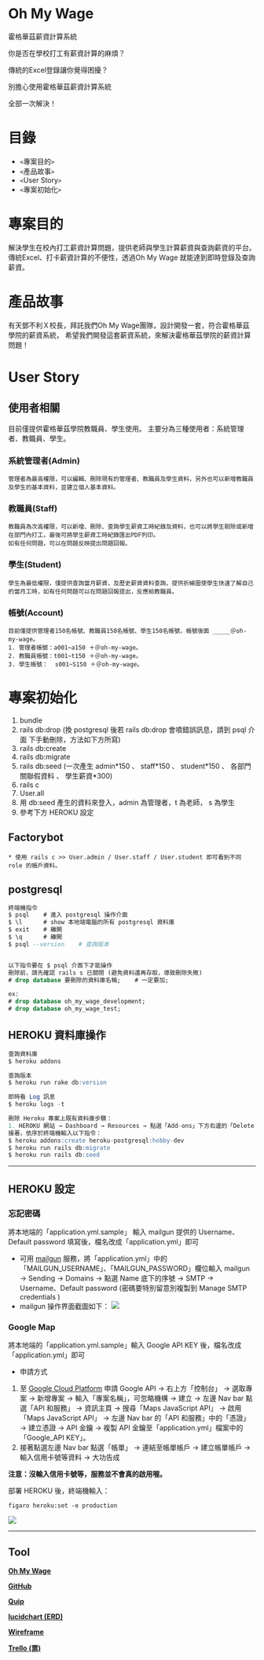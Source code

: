 # Oh My Wage

<p>霍格華茲薪資計算系統</p>
<p>你是否在學校打工有薪資計算的麻煩？</p>
<p>傳統的Excel登錄讓你覺得困擾？</p>
<p>別擔心使用霍格華茲薪資計算系統</p>
<p>全部一次解決！

# 目錄
   * `<`專案目的`>`
   * `<`產品故事`>`
   * `<`User Story`>`
   * `<`專案初始化`>`

# 專案目的
解決學生在校內打工薪資計算問題，提供老師與學生計算薪資與查詢薪資的平台。
傳統Excel、打卡薪資計算的不便性，透過Oh My Ｗage 就能達到即時登錄及查詢薪資。

# 產品故事
有天鄧不利Ｘ校長，拜託我們Oh My Wage團隊，設計開發一套，符合霍格華茲學院的薪資系統，
希望我們開發這套薪資系統，來解決霍格華茲學院的薪資計算問題！

# User Story

## 使用者相關
   目前僅提供霍格華茲學院教職員、學生使用。
   主要分為三種使用者：系統管理者、教職員、學生。
   
### 系統管理者(Admin)
    管理者為最高權限，可以編輯、刪除現有的管理者、教職員及學生資料，另外也可以新增教職員及學生的基本資料，並建立個人基本資料。
    
### 教職員(Staff) 
    教職員為次高權限，可以新增、刪除、查詢學生薪資工時紀錄及資料，也可以將學生剔除或新增在部門內打工，最後可將學生薪資工時紀錄匯出PDF列印。
    如有任何問題，可以在問題反映提出問題回報。

### 學生(Student)
    學生為最低權限，僅提供查詢當月薪資，及歷史薪資資料查詢，提供折線圖使學生快速了解自己的當月工時，如有任何問題可以在問題回報提出，反應給教職員。

### 帳號(Account)
    目前僅提供管理者150名帳號、教職員150名帳號、學生150名帳號，帳號後面 _____＠oh-my-wage。
    1. 管理者帳號：a001~a150 ＋＠oh-my-wage。
    2. 教職員帳號：t001~t150 ＋＠oh-my-wage。
    3. 學生帳號：  s001~S150 ＋＠oh-my-wage。

# 專案初始化

1. bundle
2. rails db:drop
   (換 postgresql 後若 rails db:drop 會噴錯誤訊息，請到 psql 介面 下手動刪除，方法如下方所寫)
3. rails db:create
4. rails db:migrate
5. rails db:seed
   (一次產生 admin\*150 、 staff\*150 、 student\*150 、 各部門 關聯假資料 、 學生薪資\*300)
6. rails c
7. User.all
8. 用 db:seed 產生的資料來登入，admin 為管理者，t 為老師， s 為學生
9. 參考下方 HEROKU 設定

## Factorybot

    * 使用 rails c >> User.admin / User.staff / User.student 即可看到不同 role 的帳戶資料。

## postgresql

```sql
終端機指令
$ psql    # 進入 postgresql 操作介面
$ \l      # show 本地端電腦的所有 postgresql 資料庫
$ exit    # 離開
$ \q      # 離開
$ psql --version    # 查詢版本


以下指令要在 $ psql 介面下才能操作
刪除前，請先確認 rails s 已關閉 (避免資料還再存取，導致刪除失敗)
# drop database 要刪除的資料庫名稱;    # 一定要加;

ex:
# drop database oh_my_wage_development;
# drop database oh_my_wage_test;
```

## HEROKU 資料庫操作

```sql
查詢資料庫
$ heroku addons

查詢版本
$ heroku run rake db:version

即時看 Log 訊息
$ heroku logs -t

刪除 Heroku 專案上既有資料庫步驟：
1. HEROKU 網站 → Dashboard → Resources → 點選「Add-ons」下方右邊的「Delete Add-on」
接著，依序於終端機輸入以下指令：
$ heroku addons:create heroku-postgresql:hobby-dev
$ heroku run rails db:migrate
$ heroku run rails db:seed
```

---

## HEROKU 設定

### 忘記密碼

將本地端的「application.yml.sample」 輸入 mailgun 提供的 Username、Default password 填寫後，檔名改成「application.yml」即可

- 可用 [mailgun](https://www.mailgun.com/) 服務，將「application.yml」中的「MAILGUN_USERNAME」、「MAILGUN_PASSWORD」欄位輸入 mailgun → Sending → Domains → 點選 Name 底下的序號 → SMTP → Username、Default password (密碼要特別留意別複製到 Manage SMTP credentials )
- mailgun 操作界面截圖如下：
  ![](https://i.imgur.com/icOLtzG.png)

### Google Map

將本地端的「application.yml.sample」輸入 Google API KEY 後，檔名改成「application.yml」即可

- 申請方式

1. 至 [Google Cloud Platform](https://console.cloud.google.com) 申請 Google API → 右上方「控制台」 → 選取專案 → 新增專案 → 輸入「專案名稱」，可忽略機構 → 建立 → 左邊 Nav bar 點選「API 和服務」 → 資訊主頁 → 搜尋「Maps JavaScript API」 → 啟用「Maps JavaScript API」 → 左邊 Nav bar 的「API 和服務」中的「憑證」 → 建立憑證 → API 金鑰 → 複製 API 金鑰至「application.yml」檔案中的「Google_API KEY」。
1. 接著點選左邊 Nav bar 點選「帳單」 → 連結至帳單帳戶 → 建立帳單帳戶 → 輸入信用卡號等資料 → 大功告成

**注意：沒輸入信用卡號等，服務並不會真的啟用喔。**

部署 HEROKU 後，終端機輸入：

```ruby=
figaro heroku:set -e production
```

![](https://i.imgur.com/9WGxbDG.png)

---

## Tool

[**Oh My Wage**](https://oh-my-wage.website/)

[**GitHub**](https://github.com/River-Ye/oh_my_wage/)

[**Quip**](https://riverye.quip.com/OcZAOAihsSC)

[**lucidchart (ERD)**](https://www.lucidchart.com/documents/edit/52440e0b-0748-4620-9b85-6fbf4642601b)

[**Wireframe**](https://whimsical.com/JgPoSu5DBGz4kNfxC9S99L)

[**Trello (票)**](https://trello.com/oh_my_wage)
